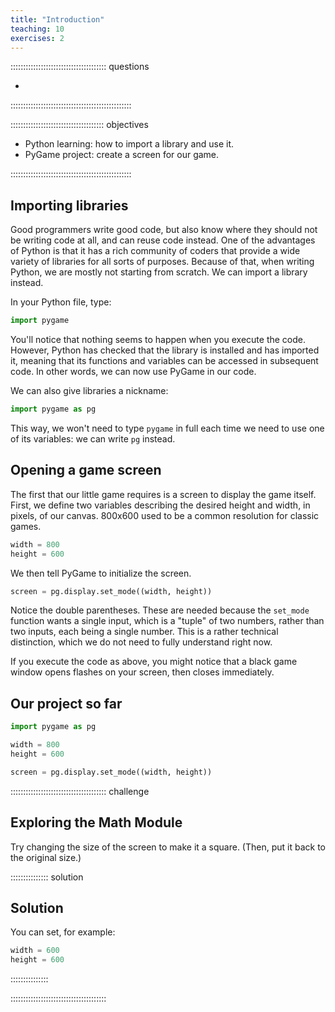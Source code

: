```yaml
---
title: "Introduction"
teaching: 10
exercises: 2
---
```


:::::::::::::::::::::::::::::::::::::: questions 

- 

::::::::::::::::::::::::::::::::::::::::::::::::

::::::::::::::::::::::::::::::::::::: objectives

- Python learning: how to import a library and use it.
- PyGame project: create a screen for our game.

::::::::::::::::::::::::::::::::::::::::::::::::

## Importing libraries

Good programmers write good code, but also know where they should not be writing code at all, and can reuse code instead.
One of the advantages of Python is that it has a rich community of coders that provide a wide variety of libraries for all sorts of purposes.
Because of that, when writing Python, we are mostly not starting from scratch. We can import a library instead.

In your Python file, type:

```python
import pygame
```

You'll notice that nothing seems to happen when you execute the code.
However, Python has checked that the library is installed and has imported it, meaning that its functions and variables can be accessed in subsequent code.
In other words, we can now use PyGame in our code.

We can also give libraries a nickname:

```python
import pygame as pg
```

This way, we won't need to type `pygame` in full each time we need to use one of its variables: we can write `pg` instead.

## Opening a game screen

The first that our little game requires is a screen to display the game itself.
First, we define two variables describing the desired height and width, in pixels, of our canvas.
800x600 used to be a common resolution for classic games.

```python
width = 800
height = 600
```

We then tell PyGame to initialize the screen.

```python
screen = pg.display.set_mode((width, height))
```

Notice the double parentheses. These are needed because the `set_mode` function wants a single input, which is a "tuple" of two numbers, rather than two inputs, each being a single number.
This is a rather technical distinction, which we do not need to fully understand right now.

If you execute the code as above, you might notice that a black game window opens flashes on your screen, then closes immediately.

## Our project so far

```python
import pygame as pg

width = 800
height = 600

screen = pg.display.set_mode((width, height))
```

::::::::::::::::::::::::::::::::::::::  challenge

## Exploring the Math Module

Try changing the size of the screen to make it a square.
(Then, put it back to the original size.)

:::::::::::::::  solution

## Solution

You can set, for example:

```python
width = 600
height = 600
```

:::::::::::::::

::::::::::::::::::::::::::::::::::::::

